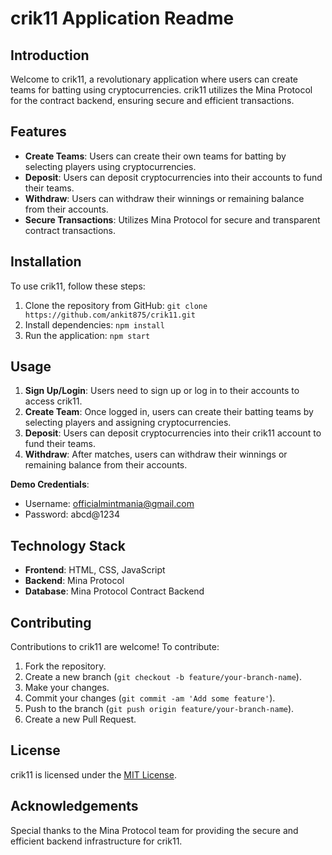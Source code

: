 # crik11 Application Readme

## Introduction

Welcome to crik11, a revolutionary application where users can create teams for batting using cryptocurrencies. crik11 utilizes the Mina Protocol for the contract backend, ensuring secure and efficient transactions.

## Features

- **Create Teams**: Users can create their own teams for batting by selecting players using cryptocurrencies.
- **Deposit**: Users can deposit cryptocurrencies into their accounts to fund their teams.
- **Withdraw**: Users can withdraw their winnings or remaining balance from their accounts.
- **Secure Transactions**: Utilizes Mina Protocol for secure and transparent contract transactions.

## Installation

To use crik11, follow these steps:

1. Clone the repository from GitHub: `git clone https://github.com/ankit875/crik11.git`
2. Install dependencies: `npm install`
3. Run the application: `npm start`

## Usage

1. **Sign Up/Login**: Users need to sign up or log in to their accounts to access crik11.
2. **Create Team**: Once logged in, users can create their batting teams by selecting players and assigning cryptocurrencies.
3. **Deposit**: Users can deposit cryptocurrencies into their crik11 account to fund their teams.
4. **Withdraw**: After matches, users can withdraw their winnings or remaining balance from their accounts.

**Demo Credentials**:

- Username: officialmintmania@gmail.com
- Password: abcd@1234

## Technology Stack

- **Frontend**: HTML, CSS, JavaScript
- **Backend**: Mina Protocol
- **Database**: Mina Protocol Contract Backend

## Contributing

Contributions to crik11 are welcome! To contribute:

1. Fork the repository.
2. Create a new branch (`git checkout -b feature/your-branch-name`).
3. Make your changes.
4. Commit your changes (`git commit -am 'Add some feature'`).
5. Push to the branch (`git push origin feature/your-branch-name`).
6. Create a new Pull Request.

## License

crik11 is licensed under the [MIT License](LICENSE).

## Acknowledgements

Special thanks to the Mina Protocol team for providing the secure and efficient backend infrastructure for crik11.
